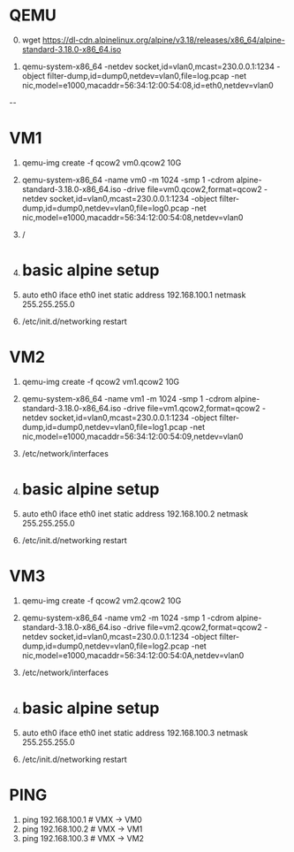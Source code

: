 # QEMU

0. wget https://dl-cdn.alpinelinux.org/alpine/v3.18/releases/x86_64/alpine-standard-3.18.0-x86_64.iso

1. qemu-system-x86_64 -netdev socket,id=vlan0,mcast=230.0.0.1:1234 -object filter-dump,id=dump0,netdev=vlan0,file=log.pcap -net nic,model=e1000,macaddr=56:34:12:00:54:08,id=eth0,netdev=vlan0


--


# VM1
1.  qemu-img create -f qcow2 vm0.qcow2 10G

2.  qemu-system-x86_64 -name vm0 -m 1024 -smp 1 -cdrom alpine-standard-3.18.0-x86_64.iso -drive file=vm0.qcow2,format=qcow2 -netdev socket,id=vlan0,mcast=230.0.0.1:1234 -object filter-dump,id=dump0,netdev=vlan0,file=log0.pcap -net nic,model=e1000,macaddr=56:34:12:00:54:08,netdev=vlan0

3.  /

4.  # basic alpine setup

5.  auto eth0
    iface eth0 inet static
        address 192.168.100.1
        netmask 255.255.255.0

6. /etc/init.d/networking restart

# VM2
1.  qemu-img create -f qcow2 vm1.qcow2 10G

2.  qemu-system-x86_64 -name vm1 -m 1024 -smp 1 -cdrom alpine-standard-3.18.0-x86_64.iso -drive file=vm1.qcow2,format=qcow2 -netdev socket,id=vlan0,mcast=230.0.0.1:1234 -object filter-dump,id=dump0,netdev=vlan0,file=log1.pcap -net nic,model=e1000,macaddr=56:34:12:00:54:09,netdev=vlan0

3.  /etc/network/interfaces

4.  # basic alpine setup

5.  auto eth0
    iface eth0 inet static
        address 192.168.100.2
        netmask 255.255.255.0

6. /etc/init.d/networking restart

# VM3
1.  qemu-img create -f qcow2 vm2.qcow2 10G

2.  qemu-system-x86_64 -name vm2 -m 1024 -smp 1 -cdrom alpine-standard-3.18.0-x86_64.iso -drive file=vm2.qcow2,format=qcow2 -netdev socket,id=vlan0,mcast=230.0.0.1:1234 -object filter-dump,id=dump0,netdev=vlan0,file=log2.pcap -net nic,model=e1000,macaddr=56:34:12:00:54:0A,netdev=vlan0

3.  /etc/network/interfaces

4.  # basic alpine setup

5.  auto eth0
    iface eth0 inet static
        address 192.168.100.3
        netmask 255.255.255.0

6. /etc/init.d/networking restart

# PING
1.  ping 192.168.100.1 # VMX -> VM0
2.  ping 192.168.100.2 # VMX -> VM1
3.  ping 192.168.100.3 # VMX -> VM2

